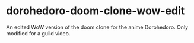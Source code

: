 # dorohedoro-doom-clone-wow-edit
An edited WoW version of the doom clone for the anime Dorohedoro.
Only modified for a guild video.
